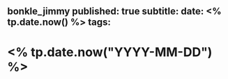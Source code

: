 bonkle_jimmy
published: true
subtitle: 
date: <% tp.date.now() %>
tags: 
---

# <% tp.date.now("YYYY-MM-DD") %>

